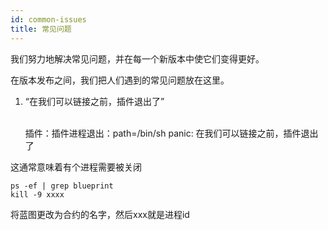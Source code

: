 ```yaml
---
id: common-issues
title: 常见问题
---
```

我们努力地解决常见问题，并在每一个新版本中使它们变得更好。

在版本发布之间，我们把人们遇到的常见问题放在这里。

1) “在我们可以链接之前，插件退出了”

    <br />插件：插件进程退出：path=/bin/sh
    panic: 在我们可以链接之前，插件退出了
    
    

这通常意味着有个进程需要被关闭

    ps -ef | grep blueprint
    kill -9 xxxx 
    

将蓝图更改为合约的名字，然后xxx就是进程id